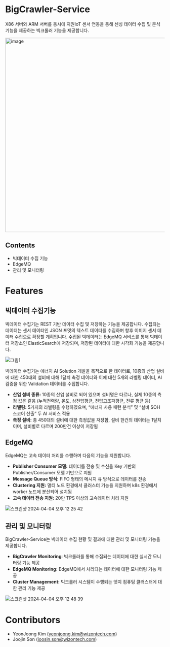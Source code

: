 # BigCrawler-Service

X86 서버와 ARM 서버를 동시에 지원IoT 센서 연동을 통해 센싱 데이터 수집 및 분석 기능을 제공하는 빅크롤러 기능을 제공합니다. 

<img width="612" alt="image" src="https://github.com/CompactEdge/BigCrawler-Service/assets/86282316/c1319e90-1a65-40ac-a17e-40b4324b60e4">

## Contents

- 빅데이터 수집 기능 
- EdgeMQ
- 관리 및 모니터링 

# Features
## 빅데이터 수집기능 

빅데이터 수집기는 REST 기반 데이터 수집 및 저장하는 기능을 제공합니다. 수집되는 데이터는 센서 데이터인 JSON 포멧의 텍스트 데이터를 수집하며 항후 이미지 센서 데이터 수집으로 확장할 계획입니다. 
수집된 빅데이터는 EdgeMQ 서비스를 통해 빅데이터 저장소인 ElasticSearch에 저장되며, 저장된 데이터에 대한 시각화 기능을 제공합니다. 

![그림1](https://github.com/CompactEdge/BigCrawler-Service/assets/86282316/c2949c2d-88a8-49c6-adb6-c9da734aa494)

빅데이터 수집기는 에너지 AI Solution 개발을 목적으로 한 데이터로, 10종의 산업 설비에 대한 450대의 설비에 대해 1달치 측정 데이터와 이에 대한 5개의 라벨링 데이터, AI 검증을 위한 Validation 데이터를 수집합니다. 
* __산업 설비 종류:__ 10종의 산업 설비로 되어 있으며 설비명은 다르나, 실제 10종의 측정 값은 같음 (누적전력량, 온도, 상전압평균, 전압고조파평균, 전류 평균 등)
* __라벨링:__ 5가지의 라벨링을 수행하였으며, “에너지 사용 패턴 분석” 및 “설비 SOH 스코어 산출” 두 AI 서비스 적용
* __측정 설비:__ 총 450대의 설비에 대한 측정값을 저장함, 설비 한건의 데이터는 1달치이며, 설비별로 다르며 200만건 이상이 저장됨

## EdgeMQ

EdgeMQ는 고속 데이터 처리를 수행하며 다음의 기능을 지원합니다. 
* __Publisher Consumer 모델:__ 데이터를 전송 및 수신을 Key 기반의 Publisher/Consumer 모델 기반으로 지원
* __Message Queue 방식:__ FIFO 형태의 메시지 큐 방식으로 데이터를 전송
* __Clustering 지원:__ 멀티 노드 환경에서 클러스터 기능을 지원하며 k8s 환경에서 worker 노드에 분산되어 설치됨
* __고속 데이터 전송 지원:__ 20만 TPS 이상의 고속데이터 처리 지원

![스크린샷 2024-04-04 오후 12 25 42](https://github.com/CompactEdge/BigCrawler-Service/assets/86282316/38dac9ad-0781-41e8-85da-9f0da3f73a81)

## 관리 및 모니터링

BigCrawler-Service는 빅데이터 수집 현황 및 결과에 대한 관리 및 모니터링 기능을 제공합니다. 
* __BigCrawler Monitoring__: 빅크롤러를 통해 수집되는 데이터에 대한 실시간 모니터링 기능 제공 
* __EdgeMQ Monitoring:__ EdgeMQ에서 처리되는 데이터에 대한 모니터링 기능 제공 
* __Cluster Management:__ 빅크롤러 시스템이 수행되는 엣지 컴퓨팅 클러스터에 대한 관리 기능 제공

![스크린샷 2024-04-04 오후 12 48 39](https://github.com/CompactEdge/BigCrawler-Service/assets/86282316/b0a9f2c2-74ae-44ec-8408-6380bdd067db)

# Contributors
- YeonJoong Kim (yeonjoong.kim@wizontech.com)
- Joojin Son (joosin.son@wizontech.com)

